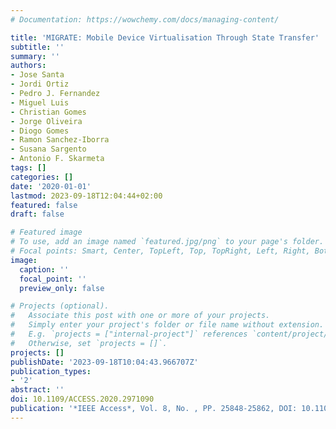 ```yaml
---
# Documentation: https://wowchemy.com/docs/managing-content/

title: 'MIGRATE: Mobile Device Virtualisation Through State Transfer'
subtitle: ''
summary: ''
authors:
- Jose Santa
- Jordi Ortiz
- Pedro J. Fernandez
- Miguel Luis
- Christian Gomes
- Jorge Oliveira
- Diogo Gomes
- Ramon Sanchez-Iborra
- Susana Sargento
- Antonio F. Skarmeta
tags: []
categories: []
date: '2020-01-01'
lastmod: 2023-09-18T12:04:44+02:00
featured: false
draft: false

# Featured image
# To use, add an image named `featured.jpg/png` to your page's folder.
# Focal points: Smart, Center, TopLeft, Top, TopRight, Left, Right, BottomLeft, Bottom, BottomRight.
image:
  caption: ''
  focal_point: ''
  preview_only: false

# Projects (optional).
#   Associate this post with one or more of your projects.
#   Simply enter your project's folder or file name without extension.
#   E.g. `projects = ["internal-project"]` references `content/project/deep-learning/index.md`.
#   Otherwise, set `projects = []`.
projects: []
publishDate: '2023-09-18T10:04:43.966707Z'
publication_types:
- '2'
abstract: ''
doi: 10.1109/ACCESS.2020.2971090
publication: '*IEEE Access*, Vol. 8, No. , PP. 25848-25862, DOI: 10.1109/ACCESS.2020.2971090'
---
```

